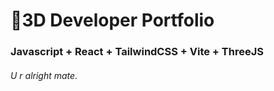 # 🚀3D Developer Portfolio

### Javascript + React + TailwindCSS + Vite + ThreeJS
###### U r alright mate.
